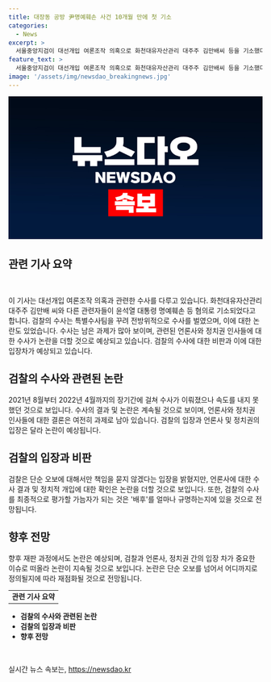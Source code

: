 ```yaml
---
title: 대장동 공방 尹명예훼손 사건 10개월 만에 첫 기소
categories:
  - News
excerpt: >
  서울중앙지검이 대선개입 여론조작 의혹으로 화천대유자산관리 대주주 김만배씨 등을 기소했다. 윤석열 대통령의 명예훼손 등으로 수사를 확대하여 법정 향하는 과정을 진행. 언론의 자유와 연결된 수사로 논란이 지속되며, 대장동 사건과 대선과의 관련성에 대한 기자와 정치권의 관여도 논란의 중심. 그러나 수사의 속도를 놓쳐 논란이 계속될 전망. 결론은 어디까지인지에 따라 논쟁이 예상, 또한 향후 재판 과정에서 논란은 더 확산될 것으로 전망.
feature_text: >
  서울중앙지검이 대선개입 여론조작 의혹으로 화천대유자산관리 대주주 김만배씨 등을 기소했다. 윤석열 대통령의 명예훼손 등으로 수사를 확대하여 법정 향하는 과정을 진행. 언론의 자유와 연결된 수사로 논란이 지속되며, 대장동 사건과 대선과의 관련성에 대한 기자와 정치권의 관여도 논란의 중심. 그러나 수사의 속도를 놓쳐 논란이 계속될 전망. 결론은 어디까지인지에 따라 논쟁이 예상, 또한 향후 재판 과정에서 논란은 더 확산될 것으로 전망.
image: '/assets/img/newsdao_breakingnews.jpg'
---
```


<p><img src="/assets/img/newsdao_breakingnews.jpg" alt="pcversion 속보" /></p>

<h2 data-ke-size="size26">관련 기사 요약</h2>

<p data-ke-size="size16">&nbsp;</p>

<p>이 기사는 대선개입 여론조작 의혹과 관련한 수사를 다루고 있습니다. 화천대유자산관리 대주주 김만배 씨와 다른 관련자들이 윤석열 대통령 명예훼손 등 혐의로 기소되었다고 합니다. 검찰의 수사는 특별수사팀을 꾸려 전방위적으로 수사를 벌였으며, 이에 대한 논란도 있었습니다. 수사는 남은 과제가 많아 보이며, 관련된 언론사와 정치권 인사들에 대한 수사가 논란을 더할 것으로 예상되고 있습니다. 검찰의 수사에 대한 비판과 이에 대한 입장차가 예상되고 있습니다.</p></p>

<h2 data-ke-size="size26">검찰의 수사와 관련된 논란</h2>

<p data-ke-size="size16">2021년 8월부터 2022년 4월까지의 장기간에 걸쳐 수사가 이뤄졌으나 속도를 내지 못했던 것으로 보입니다. 수사의 결과 및 논란은 계속될 것으로 보이며, 언론사와 정치권 인사들에 대한 결론은 여전히 과제로 남아 있습니다. 검찰의 입장과 언론사 및 정치권의 입장은 달라 논란이 예상됩니다.</p>

<h2 data-ke-size="size26">검찰의 입장과 비판</h2>

<p data-ke-size="size16">검찰은 단순 오보에 대해서만 책임을 묻지 않겠다는 입장을 밝혔지만, 언론사에 대한 수사 결과 및 정치적 개입에 대한 확인은 논란을 더할 것으로 보입니다. 또한, 검찰의 수사를 최종적으로 평가할 가늠자가 되는 것은 '배후'를 얼마나 규명하는지에 있을 것으로 전망됩니다.</p>

<h2 data-ke-size="size26">향후 전망</h2>

<p data-ke-size="size16">향후 재판 과정에서도 논란은 예상되며, 검찰과 언론사, 정치권 간의 입장 차가 중요한 이슈로 떠올라 논란이 지속될 것으로 보입니다. 논란은 단순 오보를 넘어서 어디까지로 정의될지에 따라 재점화될 것으로 전망됩니다.</p>

<table>
  <tr>
    <td style="text-align: center; height: 17px;"><b>관련 기사 요약</b></td>
  </tr>
</table>

<ul>
  <li><b>검찰의 수사와 관련된 논란</b></li>
  <li><b>검찰의 입장과 비판</b></li>
  <li><b>향후 전망</b></li>
</ul>

<p data-ke-size="size16">&nbsp;</p>
실시간 뉴스 속보는, <a href="https://newsdao.kr" rel="dofollow">https://newsdao.kr</a>


